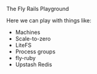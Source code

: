 The Fly Rails Playground

Here we can play with things like:

* Machines
* Scale-to-zero
* LiteFS
* Process groups
* fly-ruby
* Upstash Redis
